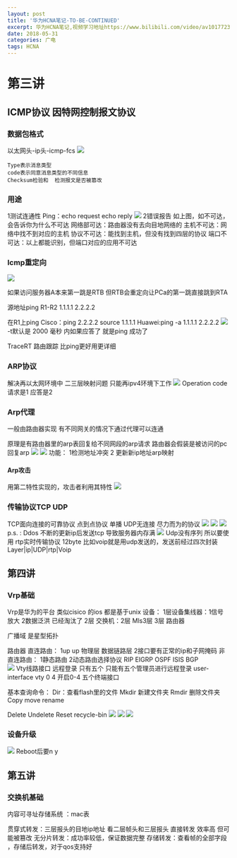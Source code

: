 ```yaml
---
layout: post
title: '华为HCNA笔记-TO-BE-CONTINUED'
excerpt: 华为HCNA笔记,视频学习地址https://www.bilibili.com/video/av10177237
date: 2018-05-31
categories: 广电
tags: HCNA
---
```



# 第三讲 

## ICMP协议  因特网控制报文协议

### 数据包格式

以太网头-ip头-icmp-fcs
![](http://p94dvrayw.bkt.clouddn.com/18-5-31/57706916.jpg)

```flow
Type表示消息类型
code表示同意消息类型的不同信息
Checksum检验和  检测报文是否被篡改
```

### 用途

1测试连通性
Ping：echo request  echo reply
![](http://p94dvrayw.bkt.clouddn.com/18-5-31/45920494.jpg)
2错误报告
如上图，如不可达，会告诉你为什么不可达
网络部可达：路由器没有去向目地网络的
主机不可达：网络中找不到对应的主机
协议不可达：能找到主机，但没有找到四层的协议
端口不可达：以上都能识别，但端口对应的应用不可达

### Icmp重定向

![](http://p94dvrayw.bkt.clouddn.com/18-5-31/36910573.jpg)

如果访问服务器A本来第一跳是RTB 但RTB会重定向让PCa的第一跳直接跳到RTA

源地址ping
R1-R2
1.1.1.1
2.2.2.2

在R1上ping
Cisco：ping 2.2.2.2 source 1.1.1.1
Huawei:ping -a 1.1.1.1 2.2.2.2
![](http://p94dvrayw.bkt.clouddn.com/18-5-31/36118629.jpg)
-t默认是 2000 毫秒 内如果应答了 就是ping 成功了 

TraceRT 路由跟踪 比ping更好用更详细

### ARP协议

解决再以太网环境中 二三层映射问题 只能再ipv4环境下工作
![](http://p94dvrayw.bkt.clouddn.com/18-5-31/72520255.jpg)
Operation code 请求是1 应答是2

### Arp代理

一般由路由器实现
有不同网关的情况下通过代理可以连通

原理是有路由器里的arp表回复给不同网段的arp请求
路由器会假装是被访问的pc 回复arp
![](http://p94dvrayw.bkt.clouddn.com/18-5-31/92724397.jpg)
![](http://p94dvrayw.bkt.clouddn.com/18-5-31/18363688.jpg)
功能：
1检测地址冲突
2 更新新ip地址arp映射

#### Arp攻击

用第二特性实现的，攻击者利用其特性
![](http://p94dvrayw.bkt.clouddn.com/18-5-31/88314754.jpg)

### 传输协议TCP UDP

TCP面向连接的可靠协议 点到点协议 单播
UDP无连接 尽力而为的协议
![](http://p94dvrayw.bkt.clouddn.com/18-5-31/21266680.jpg)
![](http://p94dvrayw.bkt.clouddn.com/18-5-31/50957191.jpg)
![](http://p94dvrayw.bkt.clouddn.com/18-5-31/54820194.jpg)
p.s. : Ddos 不断的更新ip后发送tcp 导致服务器内存满 
![](http://p94dvrayw.bkt.clouddn.com/18-5-31/35540489.jpg)
Udp没有序列 所以要使用 rtp实时传输协议 12byte
比如voip就是用udp发送的，发送前经过四次封装
Layer|ip|UDP|rtp|Voip

## 第四讲

### Vrp基础

Vrp是华为的平台 类似cisico 的ios  都是基于unix
设备：
1层设备集线器：1信号放大 2数据泛洪 已经淘汰了
2层 交换机：2层
Mls3层
3层 路由器


广播域 是星型拓扑


路由器
直连路由：
1up up 物理层 数据链路层 
2接口要有正常的ip和子网掩码
非直连路由：
1静态路由
2动态路由选择协议 RIP EIGRP OSPF ISIS BGP	
![](http://p94dvrayw.bkt.clouddn.com/18-5-31/51434180.jpg)
Vty线路接口 远程登录 只有五个  只能有五个管理员进行远程登录
user-interface vty 0 4 开启0-4 五个终端接口

基本查询命令：
Dir：查看flash里的文件
Mkdir 新建文件夹
Rmdir 删除文件夹
Copy move rename

Delete
Undelete
Reset recycle-bin
![](http://p94dvrayw.bkt.clouddn.com/18-5-31/34961120.jpg)
![](http://p94dvrayw.bkt.clouddn.com/18-5-31/88544074.jpg)
![](http://p94dvrayw.bkt.clouddn.com/18-5-31/50441450.jpg)

### 设备升级

![](http://p94dvrayw.bkt.clouddn.com/18-5-31/55741308.jpg)
Reboot后要n y


## 第五讲

### 交换机基础

内容可寻址存储系统 ：mac表

贯穿式转发：三层报头的目地ip地址 看二层帧头和三层报头 直接转发 效率高 但可能被篡改
无分片转发：成功率较低，保证数据完整
存储转发：查看帧的全部字段  ，存储后转发，对于qos支持好

